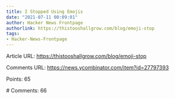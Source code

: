 ```yaml
---
title: I Stopped Using Emojis
date: "2021-07-11 00:09:01"
author: Hacker News Frontpage
authorlink: https://thistooshallgrow.com/blog/emoji-stop
tags:
- Hacker-News-Frontpage
---
```


<p>Article URL: <a href="https://thistooshallgrow.com/blog/emoji-stop">https://thistooshallgrow.com/blog/emoji-stop</a></p>
<p>Comments URL: <a href="https://news.ycombinator.com/item?id=27797393">https://news.ycombinator.com/item?id=27797393</a></p>
<p>Points: 65</p>
<p># Comments: 66</p>

